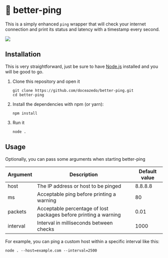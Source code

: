 # 🏓 better-ping
This is a simply enhanced `ping` wrapper that will check your internet connection and print its status and latency with a timestamp every second.

![](https://i.imgur.com/KrXa27V.png)

## Installation
This is very straightforward, just be sure to have [Node.js](https://nodejs.org/en) installed and you will be good to go.

1. Clone this repository and open it
  
   ```
   git clone https://github.com/doceazedo/better-ping.git
   cd better-ping
   ```
2. Install the dependencies with npm (or yarn):
   ```
   npm install
   ```
3. Run it
   ```
   node .
   ```

## Usage
Optionally, you can pass some arguments when starting better-ping

| Argument | Description                                                      | Default value |
|----------|------------------------------------------------------------------|---------------|
| host     | The IP address or host to be pinged                              | 8.8.8.8       |
| ms       | Acceptable ping before printing a warning                        | 80            |
| packets  | Acceptable percentage of lost packages before printing a warning | 0.01          |
| interval | Interval in milliseconds between checks                          | 1000          |:

For example, you can ping a custom host within a specific interval like this:
```
node . --host=example.com --interval=2500
```
